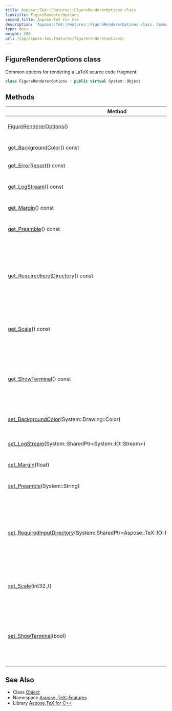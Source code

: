 ```yaml
---
title: Aspose::TeX::Features::FigureRendererOptions class
linktitle: FigureRendererOptions
second_title: Aspose.TeX for C++
description: 'Aspose::TeX::Features::FigureRendererOptions class. Common options for rendering a LaTeX source code fragment in C++.'
type: docs
weight: 200
url: /cpp/aspose.tex.features/figurerendereroptions/
---
```

## FigureRendererOptions class


Common options for rendering a LaTeX source code fragment.

```cpp
class FigureRendererOptions : public virtual System::Object
```

## Methods

| Method | Description |
| --- | --- |
| [FigureRendererOptions](./figurerendereroptions/)() | Creates a new instance. |
| [get_BackgroundColor](./get_backgroundcolor/)() const | Gets/sets the background color. |
| [get_ErrorReport](./get_errorreport/)() const | Gets the error report. |
| [get_LogStream](./get_logstream/)() const | Gets/set the stream to write log output to. |
| [get_Margin](./get_margin/)() const | Gets/sets the margin width. |
| [get_Preamble](./get_preamble/)() const | Gets/sets LaTeX document preamble. |
| [get_RequiredInputDirectory](./get_requiredinputdirectory/)() const | Gets/sets the directory for the required input, e.g., packages that are beyond [Aspose.TeX](../../aspose.tex/)'s LaTeX support. |
| [get_Scale](./get_scale/)() const | Gets/set the scale. 1000 means 100%, 1200 means 120%, etc. |
| [get_ShowTerminal](./get_showterminal/)() const | The flag that controls terminal output. If **true** then terminal output is written to console. |
| [set_BackgroundColor](./set_backgroundcolor/)(System::Drawing::Color) | Gets/sets the background color. |
| [set_LogStream](./set_logstream/)(System::SharedPtr\<System::IO::Stream\>) | Gets/set the stream to write log output to. |
| [set_Margin](./set_margin/)(float) | Gets/sets the margin width. |
| [set_Preamble](./set_preamble/)(System::String) | Gets/sets LaTeX document preamble. |
| [set_RequiredInputDirectory](./set_requiredinputdirectory/)(System::SharedPtr\<Aspose::TeX::IO::IInputWorkingDirectory\>) | Gets/sets the directory for the required input, e.g., packages that are beyond [Aspose.TeX](../../aspose.tex/)'s LaTeX support. |
| [set_Scale](./set_scale/)(int32_t) | Gets/set the scale. 1000 means 100%, 1200 means 120%, etc. |
| [set_ShowTerminal](./set_showterminal/)(bool) | The flag that controls terminal output. If **true** then terminal output is written to console. |
## See Also

* Class [Object](../../system/object/)
* Namespace [Aspose::TeX::Features](../)
* Library [Aspose.TeX for C++](../../)
